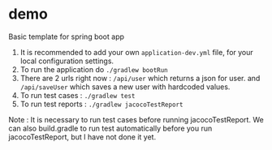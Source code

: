 # demo
Basic template for spring boot app

1. It is recommended to add your own `application-dev.yml` file, for your local configuration settings.
2. To run the application do `./gradlew bootRun`
3. There are 2 urls right now : `/api/user` which returns a json for user. and `/api/saveUser` which saves a new user 
   with hardcoded values.
4. To run test cases : `./gradlew test`
5. To run test reports : `./gradlew jacocoTestReport`

Note : It is necessary to run test cases before running jacocoTestReport. We can also build.gradle to run test automatically 
before you run jacocoTestReport, but I have not done it yet.
